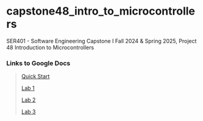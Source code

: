 # capstone48_intro_to_microcontrollers
SER401 - Software Engineering Capstone I Fall 2024 &amp; Spring 2025, Project 48 Introduction to Microcontrollers

### Links to Google Docs
> [Quick Start](https://docs.google.com/document/d/1WlpF8LJWJUxZEr4cO4_vOp7rcQOP5Z9HEeBZoaIirZo/edit?usp=sharing)
> 
> [Lab 1](https://docs.google.com/document/d/1Gm1a_dWY5xhZxOp4-3WJQmxCuDWgaSk1uywOoIZ2gOo/edit?usp=sharing)
>
> [Lab 2](https://docs.google.com/document/d/1cc9cIcDdmCnAPbqWE4Ck6XSUoVd_K9X-TQss-Phu6Q8/edit?usp=sharing)
> 
> [Lab 3](https://docs.google.com/document/d/13SL1PtCiYcpCmpBX5O630-GFStUPSt3bgtBZjx35C6o/edit?usp=sharing)
